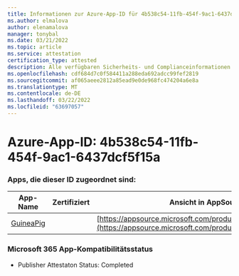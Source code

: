 ```yaml
---
title: Informationen zur Azure-App-ID für 4b538c54-11fb-454f-9ac1-6437dcf5f15a
ms.author: elmalova
author: elenamalova
manager: tonybal
ms.date: 03/21/2022
ms.topic: article
ms.service: attestation
certification_type: attested
description: Alle verfügbaren Sicherheits- und Complianceinformationen für 4b538c54-11fb-454f-9ac1-6437dcf5f15a.
ms.openlocfilehash: cdf684d7c0f584411a288eda692adcc99fef2819
ms.sourcegitcommit: af065aeee2812a85ead9e0de968fc474204a6e8a
ms.translationtype: MT
ms.contentlocale: de-DE
ms.lasthandoff: 03/22/2022
ms.locfileid: "63697057"
---
```

# <a name="azure-app-id-4b538c54-11fb-454f-9ac1-6437dcf5f15a"></a>Azure-App-ID: 4b538c54-11fb-454f-9ac1-6437dcf5f15a


### <a name="apps-associated-with-this-id"></a>Apps, die dieser ID zugeordnet sind:
| **App-Name** | **Zertifiziert** | **Ansicht in AppSource** |
|--------------|---------------|-----------------------|
| [GuineaPig](../forward/WA200003486.md) |  | [https://appsource.microsoft.com/product/office/WA200003486](https://appsource.microsoft.com/product/office/WA200003486) |

### <a name="microsoft-365-app-compliance-status"></a>Microsoft 365 App-Kompatibilitätsstatus
- Publisher Attestaton Status: Completed
